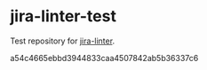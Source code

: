 # jira-linter-test

Test repository for [jira-linter].

[jira-linter]: https://github.com/btwrk/action-jira-linter
a54c4665ebbd3944833caa4507842ab5b36337c6
